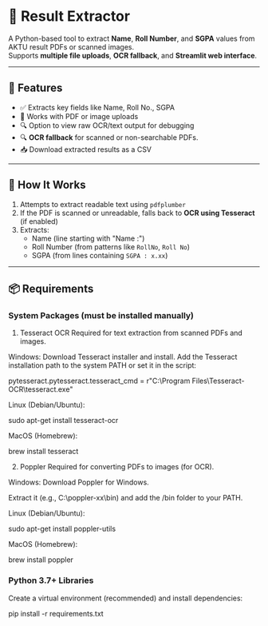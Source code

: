 # 📄 Result Extractor

A Python-based tool to extract **Name**, **Roll Number**, and **SGPA** values from AKTU result PDFs or scanned images.  
Supports **multiple file uploads**, **OCR fallback**, and **Streamlit web interface**.

---

## 🚀 Features

- ✅ Extracts key fields like Name, Roll No., SGPA
- 📄 Works with PDF or image uploads
- 🔍 Option to view raw OCR/text output for debugging
- 🔍 **OCR fallback** for scanned or non-searchable PDFs.
- 📥 Download extracted results as a CSV

---

## 🧠 How It Works

1. Attempts to extract readable text using `pdfplumber`
2. If the PDF is scanned or unreadable, falls back to **OCR using Tesseract** (if enabled)
3. Extracts:
   - Name (line starting with "Name :")
   - Roll Number (from patterns like `RollNo`, `Roll No`)
   - SGPA (from lines containing `SGPA : x.xx`)

---

## 📦 Requirements


### System Packages (must be installed manually)

1. Tesseract OCR
Required for text extraction from scanned PDFs and images.

Windows:
Download Tesseract installer and install.
Add the Tesseract installation path to the system PATH or set it in the script:

pytesseract.pytesseract.tesseract_cmd = r"C:\\Program Files\\Tesseract-OCR\\tesseract.exe"


Linux (Debian/Ubuntu):

sudo apt-get install tesseract-ocr


MacOS (Homebrew):

brew install tesseract


2. Poppler
Required for converting PDFs to images (for OCR).

Windows:
Download Poppler for Windows.

Extract it (e.g., C:\poppler-xx\bin) and add the /bin folder to your PATH.


Linux (Debian/Ubuntu):

sudo apt-get install poppler-utils


MacOS (Homebrew):

brew install poppler


### Python 3.7+ Libraries
Create a virtual environment (recommended) and install dependencies:

pip install -r requirements.txt
